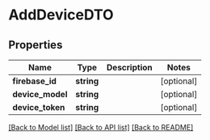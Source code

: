 # AddDeviceDTO

## Properties
Name | Type | Description | Notes
------------ | ------------- | ------------- | -------------
**firebase_id** | **string** |  | [optional] 
**device_model** | **string** |  | [optional] 
**device_token** | **string** |  | [optional] 

[[Back to Model list]](../../README.md#documentation-for-models) [[Back to API list]](../../README.md#documentation-for-api-endpoints) [[Back to README]](../../README.md)

